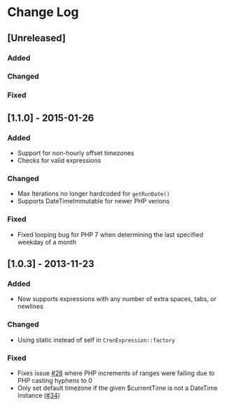 # Change Log

## [Unreleased]
### Added
### Changed
### Fixed

## [1.1.0] - 2015-01-26
### Added
- Support for non-hourly offset timezones 
- Checks for valid expressions
### Changed
- Max Iterations no longer hardcoded for `getRunDate()`
- Supports DateTimeImmutable for newer PHP verions
### Fixed
- Fixed looping bug for PHP 7 when determining the last specified weekday of a month

## [1.0.3] - 2013-11-23
### Added
- Now supports expressions with any number of extra spaces, tabs, or newlines

### Changed
- Using static instead of self in `CronExpression::factory`

### Fixed
- Fixes issue [#28](https://github.com/mtdowling/cron-expression/issues/28) where PHP increments of ranges were failing due to PHP casting hyphens to 0
- Only set default timezone if the given $currentTime is not a DateTime instance ([#34](https://github.com/mtdowling/cron-expression/issues/34))